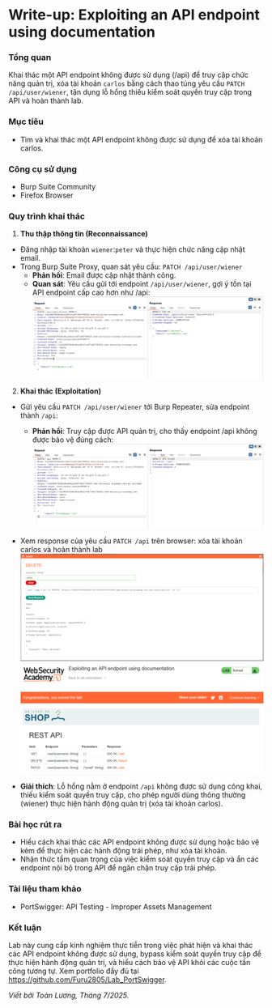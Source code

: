 # Write-up: Exploiting an API endpoint using documentation

### Tổng quan
Khai thác một API endpoint không được sử dụng (/api) để truy cập chức năng quản trị, xóa tài khoản `carlos` bằng cách thao túng yêu cầu `PATCH /api/user/wiener`, tận dụng lỗ hổng thiếu kiểm soát quyền truy cập trong API và hoàn thành lab.

### Mục tiêu
- Tìm và khai thác một API endpoint không được sử dụng để xóa tài khoản carlos.

### Công cụ sử dụng
- Burp Suite Community
- Firefox Browser

### Quy trình khai thác
1. **Thu thập thông tin (Reconnaissance)**
- Đăng nhập tài khoản `wiener`:`peter` và thực hiện chức năng cập nhật email.
- Trong Burp Suite Proxy, quan sát yêu cầu:
    `PATCH /api/user/wiener`
    - **Phản hồi**: Email được cập nhật thành công.
    - **Quan sát**: Yêu cầu gửi tới endpoint `/api/user/wiener`, gợi ý tồn tại API endpoint cấp cao hơn như /api:
        ![update](./images/1_update-email.png)

2. **Khai thác (Exploitation)**
- Gửi yêu cầu `PATCH /api/user/wiener` tới Burp Repeater, sửa endpoint thành `/api`:
    - **Phản hồi**: Truy cập được API quản trị, cho thấy endpoint /api không được bảo vệ đúng cách:
        ![api](./images/2_api.png)

- Xem response của yêu cầu `PATCH /api` trên browser: xóa tài khoản carlos và hoàn thành lab
    ![delete](./images/3_delete-carlos.png)
    ![solved](./images/4_solved.png)

- **Giải thích**: Lỗ hổng nằm ở endpoint `/api` không được sử dụng công khai, thiếu kiểm soát quyền truy cập, cho phép người dùng thông thường (wiener) thực hiện hành động quản trị (xóa tài khoản carlos).

### Bài học rút ra
- Hiểu cách khai thác các API endpoint không được sử dụng hoặc bảo vệ kém để thực hiện các hành động trái phép, như xóa tài khoản.
- Nhận thức tầm quan trọng của việc kiểm soát quyền truy cập và ẩn các endpoint nội bộ trong API để ngăn chặn truy cập trái phép.

### Tài liệu tham khảo
- PortSwigger: API Testing - Improper Assets Management

### Kết luận
Lab này cung cấp kinh nghiệm thực tiễn trong việc phát hiện và khai thác các API endpoint không được sử dụng, bypass kiểm soát quyền truy cập để thực hiện hành động quản trị, và hiểu cách bảo vệ API khỏi các cuộc tấn công tương tự. Xem portfolio đầy đủ tại https://github.com/Furu2805/Lab_PortSwigger.

*Viết bởi Toàn Lương, Tháng 7/2025.*